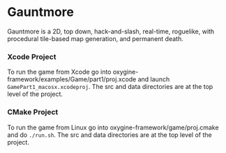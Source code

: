# Gauntmore

Gauntmore is a 2D, top down, hack-and-slash, real-time, roguelike, with procedural tile-based map generation, and permanent death.

### Xcode Project

To run the game from Xcode go into oxygine-framework/examples/Game/part1/proj.xcode and launch `GamePart1_macosx.xcodeproj`. The src and data directories are at the top level of the project.

### CMake Project

To run the game from Linux go into oxygine-framework/game/proj.cmake and do `./run.sh`. The src and data directories are at the top level of the project.
